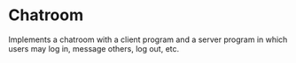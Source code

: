 # Chatroom
Implements a chatroom with a client program and a server program in which users may log in, message others, log out, etc.
